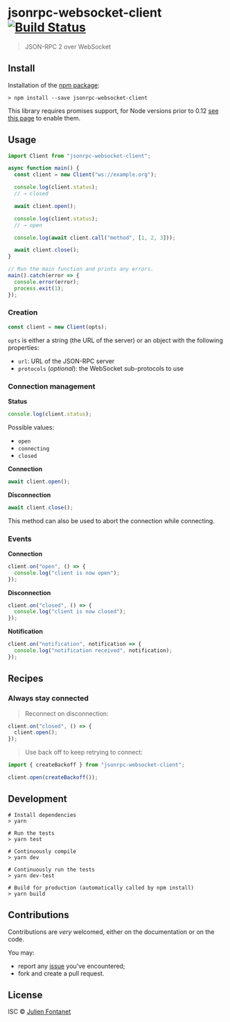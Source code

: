 # jsonrpc-websocket-client [![Build Status](https://travis-ci.org/jsonrpc-websocket-client.png?branch=master)](https://travis-ci.org/jsonrpc-websocket-client)

> JSON-RPC 2 over WebSocket

## Install

Installation of the [npm package](https://npmjs.org/package/jsonrpc-websocket-client):

```
> npm install --save jsonrpc-websocket-client
```

This library requires promises support, for Node versions prior to 0.12 [see
this page](https://github.com/JsCommunity/promise-toolbox#usage) to
enable them.

## Usage

```javascript
import Client from "jsonrpc-websocket-client";

async function main() {
  const client = new Client("ws://example.org");

  console.log(client.status);
  // → closed

  await client.open();

  console.log(client.status);
  // → open

  console.log(await client.call("method", [1, 2, 3]));

  await client.close();
}

// Run the main function and prints any errors.
main().catch(error => {
  console.error(error);
  process.exit(1);
});
```

### Creation

```js
const client = new Client(opts);
```

`opts` is either a string (the URL of the server) or an object with
the following properties:

- `url`: URL of the JSON-RPC server
- `protocols` (_optional_): the WebSocket sub-protocols to use

### Connection management

**Status**

```js
console.log(client.status);
```

Possible values:

- `open`
- `connecting`
- `closed`

**Connection**

```js
await client.open();
```

**Disconnection**

```js
await client.close();
```

This method can also be used to abort the connection while connecting.

### Events

**Connection**

```js
client.on("open", () => {
  console.log("client is now open");
});
```

**Disconnection**

```js
client.on("closed", () => {
  console.log("client is now closed");
});
```

**Notification**

```js
client.on("notification", notification => {
  console.log("notification received", notification);
});
```

## Recipes

### Always stay connected

> Reconnect on disconnection:

```js
client.on("closed", () => {
  client.open();
});
```

> Use back off to keep retrying to connect:

```js
import { createBackoff } from "jsonrpc-websocket-client";

client.open(createBackoff());
```

## Development

```
# Install dependencies
> yarn

# Run the tests
> yarn test

# Continuously compile
> yarn dev

# Continuously run the tests
> yarn dev-test

# Build for production (automatically called by npm install)
> yarn build
```

## Contributions

Contributions are _very_ welcomed, either on the documentation or on
the code.

You may:

- report any [issue](https://github.com/JsCommunity/jsonrpc-websocket-client/issues)
  you've encountered;
- fork and create a pull request.

## License

ISC © [Julien Fontanet](https://julien.isonoe.net)
